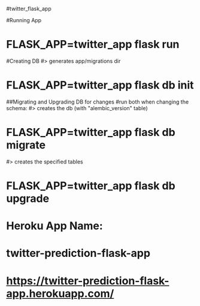 #twitter_flask_app


#Running App
# FLASK_APP=twitter_app flask run


#Creating DB
#> generates app/migrations dir
# FLASK_APP=twitter_app flask db init 

##Migrating and Upgrading DB for changes
#run both when changing the schema:
#> creates the db (with "alembic_version" table)
# FLASK_APP=twitter_app flask db migrate 

#> creates the specified tables
# FLASK_APP=twitter_app flask db upgrade 




# Heroku App Name:
# twitter-prediction-flask-app
# https://twitter-prediction-flask-app.herokuapp.com/ 
